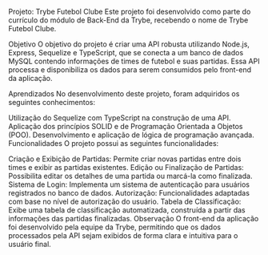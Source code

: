 Projeto: Trybe Futebol Clube
Este projeto foi desenvolvido como parte do currículo do módulo de Back-End da Trybe, recebendo o nome de Trybe Futebol Clube.

Objetivo
O objetivo do projeto é criar uma API robusta utilizando Node.js, Express, Sequelize e TypeScript, que se conecta a um banco de dados MySQL contendo informações de times de futebol e suas partidas. Essa API processa e disponibiliza os dados para serem consumidos pelo front-end da aplicação.

Aprendizados
No desenvolvimento deste projeto, foram adquiridos os seguintes conhecimentos:

Utilização do Sequelize com TypeScript na construção de uma API.
Aplicação dos princípios SOLID e de Programação Orientada a Objetos (POO).
Desenvolvimento e aplicação de lógica de programação avançada.
Funcionalidades
O projeto possui as seguintes funcionalidades:

Criação e Exibição de Partidas: Permite criar novas partidas entre dois times e exibir as partidas existentes.
Edição ou Finalização de Partidas: Possibilita editar os detalhes de uma partida ou marcá-la como finalizada.
Sistema de Login: Implementa um sistema de autenticação para usuários registrados no banco de dados.
Autorização: Funcionalidades adaptadas com base no nível de autorização do usuário.
Tabela de Classificação: Exibe uma tabela de classificação automatizada, construída a partir das informações das partidas finalizadas.
Observação
O front-end da aplicação foi desenvolvido pela equipe da Trybe, permitindo que os dados processados pela API sejam exibidos de forma clara e intuitiva para o usuário final.
